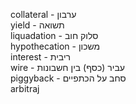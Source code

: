 collateral - ערבון  
yield - תשואה  
liquadation - סלוק חוב  
hypothecation  - משכון  
interest - ריבית  
wire - עביר (כסף) בין חשבונות  
piggyback - סחב על הכתפיים  
arbitraj  
